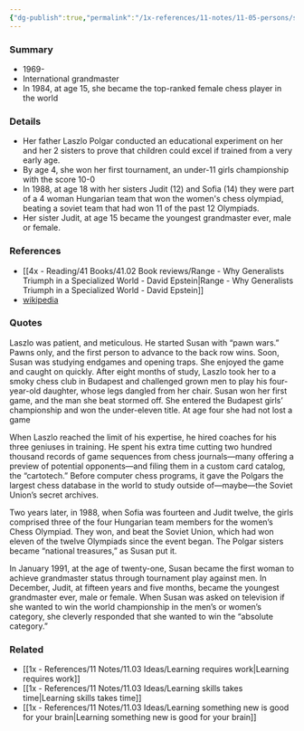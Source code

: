 ```yaml
---
{"dg-publish":true,"permalink":"/1x-references/11-notes/11-05-persons/susan-polgar/","title":"Susan Polgar","created":"2024-01-20T21:35:30.000+03:00","updated":"2024-02-14T20:18:18.039+03:00"}
---
```



### Summary
- 1969-
- International grandmaster
- In 1984, at age 15, she became the top-ranked female chess player in the world

### Details
- Her father Laszlo Polgar conducted an educational experiment on her and her 2 sisters to prove that children could excel if trained from a very early age.
- By age 4, she won her first tournament, an under-11 girls championship with the score 10-0
- In 1988, at age 18 with her sisters Judit (12) and Sofia (14) they were part of a 4 woman Hungarian team that won the women's chess olympiad, beating a soviet team that had won 11 of the past 12 Olympiads.
- Her sister Judit, at age 15 became the youngest grandmaster ever, male or female.

### References
- [[4x - Reading/41 Books/41.02 Book reviews/Range - Why Generalists Triumph in a Specialized World - David Epstein\|Range - Why Generalists Triumph in a Specialized World - David Epstein]]
- [wikipedia](https://en.wikipedia.org/wiki/Susan_Polgar)

### Quotes
Laszlo was patient, and meticulous. He started Susan with “pawn wars.” Pawns only, and the first person to advance to the back row wins. Soon, Susan was studying endgames and opening traps. She enjoyed the game and caught on quickly. After eight months of study, Laszlo took her to a smoky chess club in Budapest and challenged grown men to play his four-year-old daughter, whose legs dangled from her chair. Susan won her first game, and the man she beat stormed off. She entered the Budapest girls’ championship and won the under-eleven title. At age four she had not lost a game

When Laszlo reached the limit of his expertise, he hired coaches for his three geniuses in training. He spent his extra time cutting two hundred thousand records of game sequences from chess journals—many offering a preview of potential opponents—and filing them in a custom card catalog, the “cartotech.” Before computer chess programs, it gave the Polgars the largest chess database in the world to study outside of—maybe—the Soviet Union’s secret archives.

Two years later, in 1988, when Sofia was fourteen and Judit twelve, the girls comprised three of the four Hungarian team members for the women’s Chess Olympiad. They won, and beat the Soviet Union, which had won eleven of the twelve Olympiads since the event began. The Polgar sisters became “national treasures,” as Susan put it.

In January 1991, at the age of twenty-one, Susan became the first woman to achieve grandmaster status through tournament play against men. In December, Judit, at fifteen years and five months, became the youngest grandmaster ever, male or female. When Susan was asked on television if she wanted to win the world championship in the men’s or women’s category, she cleverly responded that she wanted to win the “absolute category.”


### Related
- [[1x - References/11 Notes/11.03 Ideas/Learning requires work\|Learning requires work]]
- [[1x - References/11 Notes/11.03 Ideas/Learning skills takes time\|Learning skills takes time]]
- [[1x - References/11 Notes/11.03 Ideas/Learning something new is good for your brain\|Learning something new is good for your brain]]